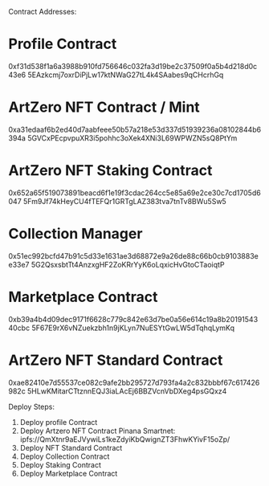 Contract Addresses:

# Profile Contract
0xf31d538f1a6a3988b910fd756646c032fa3d19be2c37509f0a5b4d218d0c43e6
5EAzkcmj7oxrDiPjLw17ktNWaG27tL4k4SAabes9qCHcrhGq

# ArtZero NFT Contract / Mint
0xa31edaaf6b2ed40d7aabfeee50b57a218e53d337d51939236a08102844b6394a
5GVCxPEcpvpuXR3i5pohhc3oXek4XNi3L69WPWZN5sQ8PtYm

# ArtZero NFT Staking Contract
0x652a65f519073891beacd6f1e19f3cdac264cc5e85a69e2ce30c7cd1705d6047
5Fm9Jf74kHeyCU4fTEFQr1GRTgLAZ383tva7tnTv8BWu5Sw5

# Collection Manager
0x51ec992bcfd47b91c5d33e1631ae3d68872e9a26de88c66b0cb9103883ee33e7
5G2QsxsbtTt4AnzxgHF2ZoKRrYyK6oLqxicHvGtoCTaoiqtP

# Marketplace Contract
0xb39a4b4d09dec9171f6628c779c842e63d7be0a56e614c19a8b2019154340cbc
5F67E9rX6vNZuekzbh1n9jKLyn7NuESYtGwLW5dTqhqLymKq

# ArtZero NFT Standard Contract
0xae82410e7d55537ce082c9afe2bb295727d793fa4a2c832bbbf67c617426982c
5HLwKMitarCTtznnEQJ3iaLAcEj6BBZVcnVbDXeg4psGQxz4

Deploy Steps:
1. Deploy profile Contract
2. Deploy Artzero NFT Contract
Pinana Smartnet: ipfs://QmXtnr9aEJVywiLs1keZdyiKbQwignZT3FhwKYivF15oZp/
3. Deploy NFT Standard Contract
4. Deploy Collection Contract
5. Deploy Staking Contract
6. Deploy Marketplace Contract
